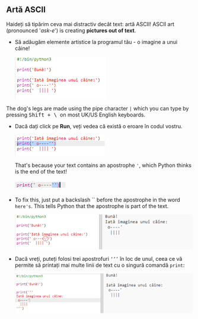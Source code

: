 ## Artă ASCII

Haideți să tipărim ceva mai distractiv decât text: artă ASCII! ASCII art (pronounced '*ask-e*') is creating **pictures out of text**.

+ Să adăugăm elemente artistice la programul tău - o imagine a unui câine!
    
    ![captură de ecran](images/me-dog.png)

The dog's legs are made using the pipe character `|` which you can type by pressing <kbd>Shift + \ </kbd> on most UK/US English keyboards.

+ Dacă dați click pe **Run**, veți vedea că există o eroare în codul vostru.
    
    ![captură de ecran](images/me-dog-bug.png)
    
    That's because your text contains an apostrophe `'`, which Python thinks is the end of the text!
    
    ![captură de ecran](images/me-dog-quote.png)

+ To fix this, just put a backslash `` before the apostrophe in the word `here's`. This tells Python that the apostrophe is part of the text.
    
    ![captură de ecran](images/me-dog-bug-fix.png)

+ Dacă vreți, puteți folosi trei apostrofuri `‘’’` în loc de unul, ceea ce vă permite să printați mai multe linii de text cu o singură comandă `print`:
    
    ![captură de ecran](images/me-dog-triple-quote.png)